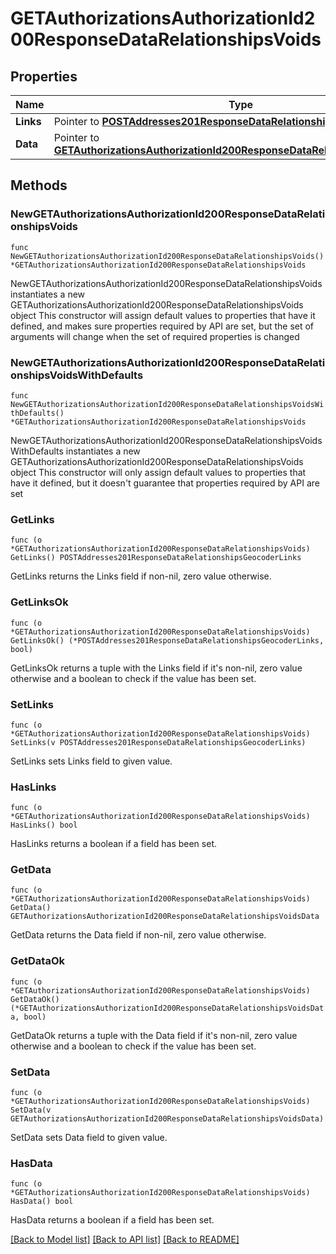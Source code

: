 # GETAuthorizationsAuthorizationId200ResponseDataRelationshipsVoids

## Properties

Name | Type | Description | Notes
------------ | ------------- | ------------- | -------------
**Links** | Pointer to [**POSTAddresses201ResponseDataRelationshipsGeocoderLinks**](POSTAddresses201ResponseDataRelationshipsGeocoderLinks.md) |  | [optional] 
**Data** | Pointer to [**GETAuthorizationsAuthorizationId200ResponseDataRelationshipsVoidsData**](GETAuthorizationsAuthorizationId200ResponseDataRelationshipsVoidsData.md) |  | [optional] 

## Methods

### NewGETAuthorizationsAuthorizationId200ResponseDataRelationshipsVoids

`func NewGETAuthorizationsAuthorizationId200ResponseDataRelationshipsVoids() *GETAuthorizationsAuthorizationId200ResponseDataRelationshipsVoids`

NewGETAuthorizationsAuthorizationId200ResponseDataRelationshipsVoids instantiates a new GETAuthorizationsAuthorizationId200ResponseDataRelationshipsVoids object
This constructor will assign default values to properties that have it defined,
and makes sure properties required by API are set, but the set of arguments
will change when the set of required properties is changed

### NewGETAuthorizationsAuthorizationId200ResponseDataRelationshipsVoidsWithDefaults

`func NewGETAuthorizationsAuthorizationId200ResponseDataRelationshipsVoidsWithDefaults() *GETAuthorizationsAuthorizationId200ResponseDataRelationshipsVoids`

NewGETAuthorizationsAuthorizationId200ResponseDataRelationshipsVoidsWithDefaults instantiates a new GETAuthorizationsAuthorizationId200ResponseDataRelationshipsVoids object
This constructor will only assign default values to properties that have it defined,
but it doesn't guarantee that properties required by API are set

### GetLinks

`func (o *GETAuthorizationsAuthorizationId200ResponseDataRelationshipsVoids) GetLinks() POSTAddresses201ResponseDataRelationshipsGeocoderLinks`

GetLinks returns the Links field if non-nil, zero value otherwise.

### GetLinksOk

`func (o *GETAuthorizationsAuthorizationId200ResponseDataRelationshipsVoids) GetLinksOk() (*POSTAddresses201ResponseDataRelationshipsGeocoderLinks, bool)`

GetLinksOk returns a tuple with the Links field if it's non-nil, zero value otherwise
and a boolean to check if the value has been set.

### SetLinks

`func (o *GETAuthorizationsAuthorizationId200ResponseDataRelationshipsVoids) SetLinks(v POSTAddresses201ResponseDataRelationshipsGeocoderLinks)`

SetLinks sets Links field to given value.

### HasLinks

`func (o *GETAuthorizationsAuthorizationId200ResponseDataRelationshipsVoids) HasLinks() bool`

HasLinks returns a boolean if a field has been set.

### GetData

`func (o *GETAuthorizationsAuthorizationId200ResponseDataRelationshipsVoids) GetData() GETAuthorizationsAuthorizationId200ResponseDataRelationshipsVoidsData`

GetData returns the Data field if non-nil, zero value otherwise.

### GetDataOk

`func (o *GETAuthorizationsAuthorizationId200ResponseDataRelationshipsVoids) GetDataOk() (*GETAuthorizationsAuthorizationId200ResponseDataRelationshipsVoidsData, bool)`

GetDataOk returns a tuple with the Data field if it's non-nil, zero value otherwise
and a boolean to check if the value has been set.

### SetData

`func (o *GETAuthorizationsAuthorizationId200ResponseDataRelationshipsVoids) SetData(v GETAuthorizationsAuthorizationId200ResponseDataRelationshipsVoidsData)`

SetData sets Data field to given value.

### HasData

`func (o *GETAuthorizationsAuthorizationId200ResponseDataRelationshipsVoids) HasData() bool`

HasData returns a boolean if a field has been set.


[[Back to Model list]](../README.md#documentation-for-models) [[Back to API list]](../README.md#documentation-for-api-endpoints) [[Back to README]](../README.md)


